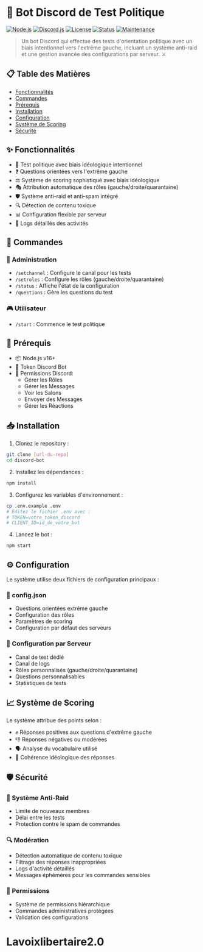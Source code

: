 # 🚩 Bot Discord de Test Politique

[![Node.js](https://img.shields.io/badge/Node.js-v16%2B-green?logo=node.js)](https://nodejs.org)
[![Discord.js](https://img.shields.io/badge/Discord.js-v14-blue?logo=discord)](https://discord.js.org)
[![License](https://img.shields.io/badge/License-MIT-yellow.svg)](https://opensource.org/licenses/MIT)
[![Status](https://img.shields.io/badge/Status-Active-success.svg)]()
[![Maintenance](https://img.shields.io/badge/Maintained%3F-yes-green.svg)]()

> Un bot Discord qui effectue des tests d'orientation politique avec un biais intentionnel vers l'extrême gauche, incluant un système anti-raid et une gestion avancée des configurations par serveur. ⚔️

## 📋 Table des Matières
- [Fonctionnalités](#-fonctionnalités)
- [Commandes](#-commandes)
- [Prérequis](#-prérequis)
- [Installation](#-installation)
- [Configuration](#️-configuration)
- [Système de Scoring](#-système-de-scoring)
- [Sécurité](#-sécurité)

## ✨ Fonctionnalités

- 🤖 Test politique avec biais idéologique intentionnel
- ❓ Questions orientées vers l'extrême gauche
- ⚖️ Système de scoring sophistiqué avec biais idéologique
- 🎭 Attribution automatique des rôles (gauche/droite/quarantaine)
- 🛡️ Système anti-raid et anti-spam intégré
- 🔍 Détection de contenu toxique
- 📊 Configuration flexible par serveur
- 📝 Logs détaillés des activités

## 🔧 Commandes

### 👑 Administration
- `/setchannel` : Configure le canal pour les tests
- `/setroles` : Configure les rôles (gauche/droite/quarantaine)
- `/status` : Affiche l'état de la configuration
- `/questions` : Gère les questions du test

### 🎮 Utilisateur
- `/start` : Commence le test politique

## 🔧 Prérequis

- 📦 Node.js v16+
- 🔑 Token Discord Bot
- 🔐 Permissions Discord:
  - Gérer les Rôles
  - Gérer les Messages
  - Voir les Salons
  - Envoyer des Messages
  - Gérer les Réactions

## 📥 Installation

1. Clonez le repository :
```bash
git clone [url-du-repo]
cd discord-bot
```

2. Installez les dépendances :
```bash
npm install
```

3. Configurez les variables d'environnement :
```bash
cp .env.example .env
# Éditez le fichier .env avec :
# TOKEN=votre_token_discord
# CLIENT_ID=id_de_votre_bot
```

4. Lancez le bot :
```bash
npm start
```

## ⚙️ Configuration

Le système utilise deux fichiers de configuration principaux :

### 📄 config.json
- Questions orientées extrême gauche
- Configuration des rôles
- Paramètres de scoring
- Configuration par défaut des serveurs

### 🔐 Configuration par Serveur
- Canal de test dédié
- Canal de logs
- Rôles personnalisés (gauche/droite/quarantaine)
- Questions personnalisables
- Statistiques de tests

## 📈 Système de Scoring

Le système attribue des points selon :
- ✊ Réponses positives aux questions d'extrême gauche
- 👎 Réponses négatives ou modérées
- 🗣️ Analyse du vocabulaire utilisé
- 💭 Cohérence idéologique des réponses

## 🛡️ Sécurité

### 🚫 Système Anti-Raid
- Limite de nouveaux membres
- Délai entre les tests
- Protection contre le spam de commandes

### 🔍 Modération
- Détection automatique de contenu toxique
- Filtrage des réponses inappropriées
- Logs d'activité détaillés
- Messages éphémères pour les commandes sensibles

### 👮 Permissions
- Système de permissions hiérarchique
- Commandes administratives protégées
- Validation des configurations
# Lavoixlibertaire2.0
